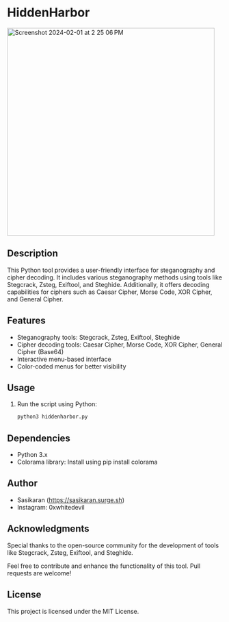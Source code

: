 # HiddenHarbor
<img width="485" alt="Screenshot 2024-02-01 at 2 25 06 PM" src="https://github.com/sasi123-sk/HiddenHarbor/assets/81082865/839612bb-72f1-43c8-bce0-f8d64f5e4cc0">

## Description

This Python tool provides a user-friendly interface for steganography and cipher decoding. It includes various steganography methods using tools like Stegcrack, Zsteg, Exiftool, and Steghide. Additionally, it offers decoding capabilities for ciphers such as Caesar Cipher, Morse Code, XOR Cipher, and General Cipher.

## Features

- Steganography tools: Stegcrack, Zsteg, Exiftool, Steghide
- Cipher decoding tools: Caesar Cipher, Morse Code, XOR Cipher, General Cipher (Base64)
- Interactive menu-based interface
- Color-coded menus for better visibility

## Usage

1. Run the script using Python:

   ```bash
   python3 hiddenharbor.py
   
## Dependencies
- Python 3.x
- Colorama library: Install using pip install colorama

## Author

- Sasikaran (https://sasikaran.surge.sh)
- Instagram: 0xwhitedevil

## Acknowledgments

Special thanks to the open-source community for the development of tools like Stegcrack, Zsteg, Exiftool, and Steghide.

Feel free to contribute and enhance the functionality of this tool. Pull requests are welcome!

## License
This project is licensed under the MIT License.

